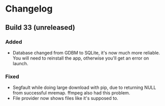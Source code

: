 # Changelog

## Build 33 (unreleased)

### Added
- Database changed from GDBM to SQLite, it's now much more reliable. You will need to reinstall the app, otherwise you'll get an error on launch.

### Fixed
- Segfault while doing large download with pip, due to returning NULL from successful mremap. ffmpeg also had this problem.
- File provider now shows files like it's supposed to.

